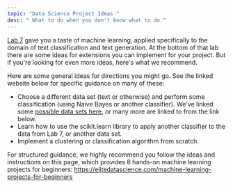 ```yaml
---
topic: "Data Science Project Ideas "
desc: " What to do when you don't know what to do."
---
```



[Lab 7](/labs/lab07) gave you a taste of machine learning, applied specifically to the domain of text classification and text generation.  At the bottom of that lab there are some ideas for extensions you can implement for your project.  But if you're looking for even more ideas, here's what we recommend.

Here are some general ideas for directions you might go.  See the linked website below for specific guidance on many of these:
* Choose a different data set (text or otherwise) and perform some classification (using Naive Bayes or another classifier).  We've linked some [possible data sets here](https://docs.google.com/document/d/1MTV7qL_siAVdsbfis0K_KfBQKXnZdc9p6KAbga5hrVM/edit?usp=sharing), or many more are linked to from the link below.
* Learn how to use the scikit.learn library to apply another classifier to the data from Lab 7, or another data set.
* Implement a clustering or classification algorithm from scratch.

For structured guidance, we highly recommend you follow the ideas and instructions on this page, which provides 8 hands-on machine learning projects for beginners: <https://elitedatascience.com/machine-learning-projects-for-beginners>

